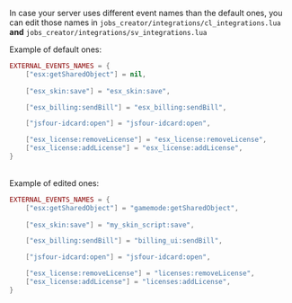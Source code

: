 In case your server uses different event names than the default ones, you can edit those names in `jobs_creator/integrations/cl_integrations.lua` **and** `jobs_creator/integrations/sv_integrations.lua`

Example of default ones:

``` lua
EXTERNAL_EVENTS_NAMES = {
    ["esx:getSharedObject"] = nil,
    
    ["esx_skin:save"] = "esx_skin:save",

    ["esx_billing:sendBill"] = "esx_billing:sendBill",

    ["jsfour-idcard:open"] = "jsfour-idcard:open",

    ["esx_license:removeLicense"] = "esx_license:removeLicense",
    ["esx_license:addLicense"] = "esx_license:addLicense",
}
```
<br>
Example of edited ones:

``` lua
EXTERNAL_EVENTS_NAMES = {
    ["esx:getSharedObject"] = "gamemode:getSharedObject",
    
    ["esx_skin:save"] = "my_skin_script:save",

    ["esx_billing:sendBill"] = "billing_ui:sendBill",

    ["jsfour-idcard:open"] = "jsfour-idcard:open",

    ["esx_license:removeLicense"] = "licenses:removeLicense",
    ["esx_license:addLicense"] = "licenses:addLicense",
}
```